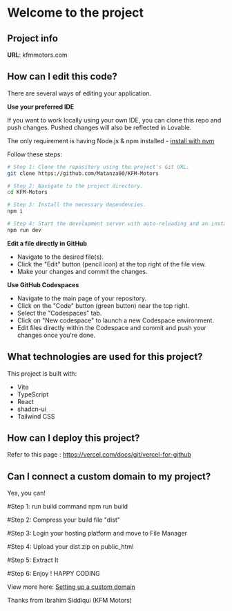 # Welcome to the project

## Project info

**URL**: kfmmotors.com

## How can I edit this code?

There are several ways of editing your application.


**Use your preferred IDE**

If you want to work locally using your own IDE, you can clone this repo and push changes. Pushed changes will also be reflected in Lovable.

The only requirement is having Node.js & npm installed - [install with nvm](https://github.com/nvm-sh/nvm#installing-and-updating)

Follow these steps:

```sh
# Step 1: Clone the repository using the project's Git URL.
git clone https://github.com/Matanza00/KFM-Motors

# Step 2: Navigate to the project directory.
cd KFM-Motors

# Step 3: Install the necessary dependencies.
npm i

# Step 4: Start the development server with auto-reloading and an instant preview.
npm run dev
```

**Edit a file directly in GitHub**

- Navigate to the desired file(s).
- Click the "Edit" button (pencil icon) at the top right of the file view.
- Make your changes and commit the changes.

**Use GitHub Codespaces**

- Navigate to the main page of your repository.
- Click on the "Code" button (green button) near the top right.
- Select the "Codespaces" tab.
- Click on "New codespace" to launch a new Codespace environment.
- Edit files directly within the Codespace and commit and push your changes once you're done.

## What technologies are used for this project?

This project is built with:

- Vite
- TypeScript
- React
- shadcn-ui
- Tailwind CSS

## How can I deploy this project?

Refer to this page : https://vercel.com/docs/git/vercel-for-github

## Can I connect a custom domain to my project?

Yes, you can!

#Step 1: run build command 
npm run build

#Step 2: Compress your build file "dist" 

#Step 3: Login your hosting platform and move to File Manager

#Step 4: Upload your dist.zip on public_html 

#Step 5: Extract It

#Step 6: Enjoy ! HAPPY CODING


View more here: [Setting up a custom domain](https://www.youtube.com/watch?v=ioYCA7AqhYQ)

Thanks from Ibrahim Siddiqui (KFM Motors)
